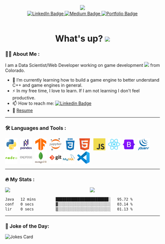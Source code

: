 <div align="center">
  <img src="https://media.giphy.com/media/juua9i2c2fA0AIp2iq/giphy.gif" width="200">
  <div id="badges">
  <a href="https://www.linkedin.com/in/andrew-bernklau-22737a21b/">
    <img src="https://img.shields.io/badge/LinkedIn-blue?style=for-the-badge&logo=linkedin&logoColor=white" alt="LinkedIn Badge">
  </a>
  <a href="https://medium.com/@andrewbernklau98">
    <img src="https://img.shields.io/badge/Medium-black?logo=medium&logoColor=white&style=for-the-badge" alt="Medium Badge">
  </a>
    <a href="https://abernklau1.github.io/portfolio/">
    <img src="https://img.shields.io/badge/Portfolio-%23000000.svg?style=for-the-badge&logo=firefox&logoColor=#FF7139" alt="Portfolio Badge">
  </a>
  </div>
  <img src="https://komarev.com/ghpvc/?username=abernklau1&style=flat-square&color=blue" alt="">
  <h1>
  What's up?
  <img src="https://media.giphy.com/media/hvRJCLFzcasrR4ia7z/giphy.gif" width="40">
  </h1>
</div>

### :man_technologist: About Me :
I am a Data Scientist/Web Developer working on game development <img src="https://media.giphy.com/media/WUlplcMpOCEmTGBtBW/giphy.gif" width="30"> from Colorado.
 - :seedling: I’m currently learning how to build a game engine to better understand C++ and game engines in general.
 - :zap: In my free time, I love to learn. If I am not learning I don't feel productive.
 - :mailbox: How to reach me: [![Linkedin Badge](https://img.shields.io/badge/-LinkedIn-blue?style=flat&logo=Linkedin&logoColor=white)](https://www.linkedin.com/in/andrew-bernklau-22737a21b/)
 - :page_facing_up: <a href="https://docs.google.com/document/d/1JMGF2PX841CKjbVdCYA8x65hpAdeRwTuFjs2l9AZlCg/edit">Resume</a>

---

### :hammer_and_wrench: Languages and Tools :
<div>
  <img src="https://github.com/devicons/devicon/blob/master/icons/python/python-original.svg"  title="Python" alt="Python" width="40" height="40"/>&nbsp;
  <img src="https://github.com/devicons/devicon/blob/master/icons/pandas/pandas-original-wordmark.svg"  title="Pandas" alt="Pandas" width="40" height="40"/>&nbsp;
  <img src="https://github.com/devicons/devicon/blob/master/icons/tensorflow/tensorflow-original.svg"  title="TensorFlow" alt="TensorFlow" width="40" height="40"/>&nbsp;
  <img src="https://github.com/devicons/devicon/blob/master/icons/jupyter/jupyter-original-wordmark.svg"  title="Jupyter" alt="Jupyter" width="40" height="40"/>&nbsp;
  <img src="https://github.com/devicons/devicon/blob/master/icons/css3/css3-plain-wordmark.svg"  title="CSS3" alt="CSS" width="40" height="40"/>&nbsp;
  <img src="https://github.com/devicons/devicon/blob/master/icons/html5/html5-original.svg" title="HTML5" alt="HTML" width="40" height="40"/>&nbsp;
  <img src="https://github.com/devicons/devicon/blob/master/icons/javascript/javascript-original.svg" title="JavaScript" alt="JavaScript" width="40" height="40"/>&nbsp
  <img src="https://github.com/devicons/devicon/blob/master/icons/react/react-original.svg" title="React" alt="React" width="40" height="40"/>&nbsp
  <img src="https://github.com/devicons/devicon/blob/master/icons/bootstrap/bootstrap-original.svg" title="Bootstrap" alt="Bootstrap" width="40" height="40"/>&nbsp
  <img src="https://github.com/devicons/devicon/blob/master/icons/jquery/jquery-plain-wordmark.svg" title="JQuery" alt="JQuery" width="40" height="40"/>&nbsp;
  <img src="https://github.com/devicons/devicon/blob/master/icons/nodejs/nodejs-plain-wordmark.svg" title="NodeJS" alt="NodeJS" width="40" height="40"/>&nbsp;
  <img src="https://github.com/devicons/devicon/blob/master/icons/express/express-original-wordmark.svg" title="Express" alt="Express" width="40" height="40"/>&nbsp;
  <img src="https://github.com/devicons/devicon/blob/master/icons/mongodb/mongodb-original-wordmark.svg" title="MongoDB" alt="MongoDB" width="40" height="40"/>&nbsp;
  <img src="https://github.com/devicons/devicon/blob/master/icons/git/git-original-wordmark.svg" title="Git" alt="Git" width="40" height="40"/>
  <img src="https://github.com/devicons/devicon/blob/master/icons/mysql/mysql-original-wordmark.svg" title="MySQL"  alt="MySQL" width="40" height="40"/>&nbsp;
  <img src="https://github.com/devicons/devicon/blob/master/icons/vscode/vscode-original.svg" title="VSCode"  alt="VSCode" width="40" height="40"/>&nbsp;
</div>

---

### :fire: My Stats :
<div style="display: flex; flex-direction: row;">
 <img class="img" style="width: 26rem;" src="http://github-readme-streak-stats.herokuapp.com?user=abernklau1&theme=dark&background=000000" />
 <img class="img" style="width: 21.5rem;" src="https://github-readme-stats.vercel.app/api/top-langs/?username=abernklau1&layout=compact&theme=vision-friendly-dark" />
</div>

<!--START_SECTION:waka-->

```text
Java   12 mins         ████████████████████████░   95.72 %
conf   0 secs          ▓░░░░░░░░░░░░░░░░░░░░░░░░   03.14 %
lir    0 secs          ▒░░░░░░░░░░░░░░░░░░░░░░░░   01.13 %
```

<!--END_SECTION:waka-->

---

### :rofl: Joke of the Day: 
![Jokes Card](https://readme-jokes.vercel.app/api?hideBorder&bgColor=black&qColor=%23F0A500&aColor=%234FBDBA)
